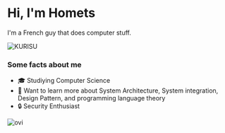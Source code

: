 # Hi, I'm Homets

I'm a French guy that does computer stuff. 

<img src="https://i.imgur.com/bKGcPWH.gif" alt="KURISU"/>

### Some facts about me
- 🎓 Studiying Computer Science
- 🌱 Want to learn more about System Architecture, System integration, Design Pattern, and programming language theory
- 🔒 Security Enthusiast


<img src="https://github-readme-stats.vercel.app/api/top-langs?username=Homets&show_icons=true&locale=en&layout=compact&theme=light" alt="ovi" />
